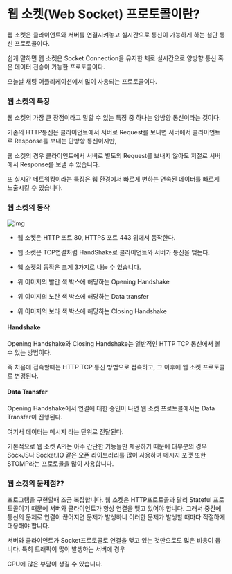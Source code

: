# 웹 소켓(Web Socket) 프로토콜이란?
웹 소켓은 클라이언트와 서버를 연결시켜놓고 실시간으로 통신이 가능하게 하는 첨단 통신 프로토콜이다.

쉽게 말하면 웹 소켓은 Socket Connection을 유지한 채로 실시간으로 양방향 통신 혹은 데이터 전송이 가능한 프로토콜이다.



오늘날 채팅 어플리케이션에서 많이 사용되는 프로토콜이다.



### 웹 소켓의 특징
웹 소켓의 가장 큰 장점이라고 말할 수 있는 특징 중 하나는 양방향 통신이라는 것이다.

기존의 HTTP통신은 클라이언트에서 서버로 Request를 보내면 서버에서 클라이언트로 Response를 보내는 단방향 통신이지만, 

웹 소켓의 경우 클라이언트에서 서버로 별도의 Request를 보내지 않아도 저절로 서버에서 Response를 보낼 수 있습니다.



또 실시간 네트워킹이라는 특징은 웹 환경에서 빠르게 변하는 연속된 데이터를 빠르게 노출시킬 수 있습니다.



### 웹 소켓의 동작
![img](https://images.velog.io/images/y1andyu/post/57288b48-cc39-4908-88b6-8ea336627332/SOCKET.PNG)
+ 웹 소켓은 HTTP 포트 80, HTTPS 포트 443 위에서 동작한다.

+ 웹 소켓은 TCP연결처럼 HandShake로 클라이언트와 서버가 통신을 맺는다. 


+ 웹 소켓의 동작은 크게 3가지로 나눌 수 있습니다.

+ 위 이미지의 빨간 색 박스에 해당하는 Opening Handshake

+ 위 이미지의 노란 색 박스에 해당하는 Data transfer
+ 위 이미지의 보라 색 박스에 해당하는 Closing Handshake



#### Handshake

Opening Handshake와 Closing Handshake는 일반적인 HTTP TCP 통신에서 볼 수 있는 방법이다.

즉 처음에 접속할때는 HTTP TCP 통신 방법으로 접속하고, 그 이후에 웹 소켓 프로토콜로 변경된다.



#### Data Transfer

Opening Handshake에서 연결에 대한 승인이 나면 웹 소켓 프로토콜에서는 Data Transfer이 진행된다. 

여기서 데이터는 메시지 라는 단위로 전달된다.



기본적으로 웹 소켓 API는 아주 간단한 기능들만 제공하기 때문에 대부분의 경우 SockJS나 Socket.IO 같은 오픈 라이브러리를 많이 사용하며 메시지 포맷 또한 STOMP라는 프로토콜을 많이 사용합니다.



### 웹 소켓의 문제점??
프로그램을 구현할때 조금 복잡합니다. 웹 소켓은 HTTP프로토콜과 달리 Stateful 프로토콜이기 때문에 서버와 클라이언트가 항상 연결을 맺고 있어야 합니다. 그래서 중간에 통신의 문제로 연결이 끊어지면 문제가 발생하니 이러한 문제가 발생할 때마다 적절하게 대응해야 합니다.



서버와 클라이언트가 Socket프로토콜로 연결을 맺고 있는 것만으로도 많은 비용이 듭니다. 특히 트래픽이 많이 발생하는 서버에 경우 

CPU에 많은 부담이 생길 수 있습니다.